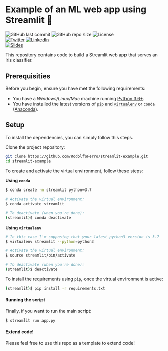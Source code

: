 # Example of an ML web app using Streamlit 🌱
![GitHub last commit](https://img.shields.io/github/last-commit/RodolfoFerro/streamlit-example?style=for-the-badge)
![GitHub repo size](https://img.shields.io/github/repo-size/RodolfoFerro/streamlit-example?style=for-the-badge)
![License](https://img.shields.io/github/license/RodolfoFerro/streamlit-example?style=for-the-badge) <br>
[![Twitter](https://img.shields.io/twitter/follow/FerroRodolfo?label=Twitter&logo=twitter&style=for-the-badge)](https://twitter.com/FerroRodolfo/)
[![LinkedIn](https://img.shields.io/badge/-LinkedIn-black.svg?style=for-the-badge&logo=linkedin&colorB=555)](https://www.linkedin.com/in/rodolfoferro/) <br>
[![Slides](https://img.shields.io/static/v1?label=Slides&message=Google%20Slides&color=tomato&style=for-the-badge)](https://docs.google.com/presentation/d/e/2PACX-1vTBfub0FyiWLf_4NEnH7Ob6BHJtQaSsr1iqSC5C8deVtXWEbx9-o8i_03FS-qf6mk0jhKdUno1KtqAs/pub?start=false&loop=false&delayms=3000)

<!-- Project description -->
This repository contains code to build a Streamlit web app that serves an Iris classifier.


## Prerequisities

Before you begin, ensure you have met the following requirements:

* You have a _Windows/Linux/Mac_ machine running [Python 3.6+](https://www.python.org/).
* You have installed the latest versions of [`pip`](https://pip.pypa.io/en/stable/installing/) and [`virtualenv`](https://virtualenv.pypa.io/en/stable/installation/) or `conda` ([Anaconda](https://www.anaconda.com/distribution/)).


## Setup

To install the dependencies, you can simply follow this steps.

Clone the project repository:
```bash
git clone https://github.com/RodolfoFerro/streamlit-example.git
cd streamlit-example
```

To create and activate the virtual environment, follow these steps:

**Using `conda`**

```bash
$ conda create -n streamlit python=3.7

# Activate the virtual environment:
$ conda activate streamlit

# To deactivate (when you're done):
(streamlit)$ conda deactivate
```

**Using `virtualenv`**

```bash
# In this case I'm supposing that your latest python3 version is 3.7
$ virtualenv streamlit --python=python3

# Activate the virtual environment:
$ source streamlit/bin/activate

# To deactivate (when you're done):
(streamlit)$ deactivate
```

To install the requirements using `pip`, once the virtual environment is active:
```bash
(streamlit)$ pip install -r requirements.txt
```

#### Running the script

Finally, if you want to run the main script:
```bash
$ streamlit run app.py
```

#### Extend code!

Please feel free to use this repo as a template to extend code!